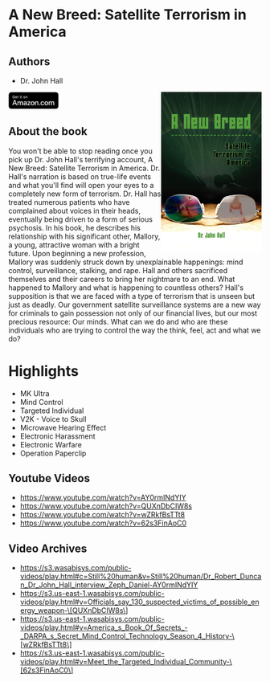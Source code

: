 # A New Breed: Satellite Terrorism in America

## Authors

- Dr. John Hall

<a href="https://www.amazon.com/New-Breed-Satellite-Terrorism/dp/1606939440">
  <img src="../assets/images/610K2kphqhL.jpeg" width="200" align="right" alt="A New Breed - Satellite Terrorism in America">
</a>

<a href="https://www.amazon.com/New-Breed-Satellite-Terrorism/dp/1606939440">
    <img src="../assets/images/amazon_btn.svg" width="100px">
</a>

## About the book

You won't be able to stop reading once you pick up Dr. John Hall's terrifying account, A New Breed: Satellite Terrorism in America. Dr. Hall's narration is based on true-life events and what you'll find will open your eyes to a completely new form of terrorism. Dr. Hall has treated numerous patients who have complained about voices in their heads, eventually being driven to a form of serious psychosis. In his book, he describes his relationship with his significant other, Mallory, a young, attractive woman with a bright future. Upon beginning a new profession, Mallory was suddenly struck down by unexplainable happenings: mind control, surveillance, stalking, and rape. Hall and others sacrificed themselves and their careers to bring her nightmare to an end. What happened to Mallory and what is happening to countless others? Hall's supposition is that we are faced with a type of terrorism that is unseen but just as deadly. Our government satellite surveillance systems are a new way for criminals to gain possession not only of our financial lives, but our most precious resource: Our minds. What can we do and who are these individuals who are trying to control the way the think, feel, act and what we do?

# Highlights

- MK Ultra
- Mind Control
- Targeted Individual
- V2K - Voice to Skull
- Microwave Hearing Effect
- Electronic Harassment
- Electronic Warfare
- Operation Paperclip

## Youtube Videos

- https://www.youtube.com/watch?v=AY0rmINdYIY
- https://www.youtube.com/watch?v=QUXnDbCIW8s
- https://www.youtube.com/watch?v=wZRkfBsTTt8
- https://www.youtube.com/watch?v=62s3FinAoC0

## Video Archives

- https://s3.wasabisys.com/public-videos/play.html#c=Still%20human&v=Still%20human/Dr_Robert_Duncan_Dr_John_Hall_interview_Zeph_Daniel-AY0rmINdYIY
- https://s3.us-east-1.wasabisys.com/public-videos/play.html#v=Officials_say_130_suspected_victims_of_possible_energy_weapon-\[QUXnDbCIW8s\]
- https://s3.us-east-1.wasabisys.com/public-videos/play.html#v=America_s_Book_Of_Secrets_-_DARPA_s_Secret_Mind_Control_Technology_Season_4_History-\[wZRkfBsTTt8\]
- https://s3.us-east-1.wasabisys.com/public-videos/play.html#v=Meet_the_Targeted_Individual_Community-\[62s3FinAoC0\]
